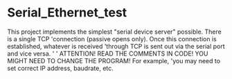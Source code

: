 # Serial_Ethernet_test

This project implements the simplest "serial device server" possible. There is a single TCP
'connection (passive opens only). Once this connection is established, whatever is received
'through TCP is sent out via the serial port and vice versa.
'
'	ATTENTION! READ THE COMMENTS IN CODE! YOU MIGHT NEED TO CHANGE THE PROGRAM! For example,
'you may need to set correct IP address, baudrate, etc.
